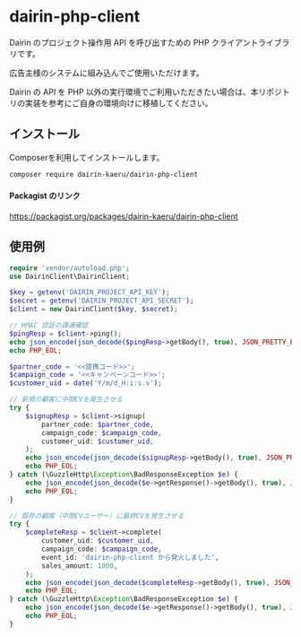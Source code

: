 # dairin-php-client

Dairin のプロジェクト操作用 API を呼び出すための PHP クライアントライブラリです。

広告主様のシステムに組み込んでご使用いただけます。

Dairin の API を PHP 以外の実行環境でご利用いただきたい場合は、本リポジトリの実装を参考にご自身の環境向けに移植してください。

## インストール

Composerを利用してインストールします。

```bash
composer require dairin-kaeru/dairin-php-client
```

#### Packagist のリンク
https://packagist.org/packages/dairin-kaeru/dairin-php-client

## 使用例

```php
require 'vendor/autoload.php';
use DairinClient\DairinClient;

$key = getenv('DAIRIN_PROJECT_API_KEY');
$secret = getenv('DAIRIN_PROJECT_API_SECRET');
$client = new DairinClient($key, $secret);

// HMAC 認証の疎通確認
$pingResp = $client->ping();
echo json_encode(json_decode($pingResp->getBody(), true), JSON_PRETTY_PRINT|JSON_UNESCAPED_UNICODE|JSON_UNESCAPED_SLASHES);
echo PHP_EOL;

$partner_code = '<<提携コード>>';
$campaign_code = '<<キャンペーンコード>>';
$customer_uid = date('Y/m/d_H:i:s.v');

// 新規の顧客に中間CVを発生させる
try {
    $signupResp = $client->signup(
        partner_code: $partner_code,
        campaign_code: $campaign_code,
        customer_uid: $customer_uid,
    );
    echo json_encode(json_decode($signupResp->getBody(), true), JSON_PRETTY_PRINT|JSON_UNESCAPED_UNICODE|JSON_UNESCAPED_SLASHES);
    echo PHP_EOL;
} catch (\GuzzleHttp\Exception\BadResponseException $e) {
    echo json_encode(json_decode($e->getResponse()->getBody(), true), JSON_PRETTY_PRINT|JSON_UNESCAPED_UNICODE|JSON_UNESCAPED_SLASHES);
    echo PHP_EOL;
}

// 既存の顧客（中間CVユーザー）に最終CVを発生させる
try {
    $completeResp = $client->complete(
        customer_uid: $customer_uid,
        campaign_code: $campaign_code,
        event_id: 'dairin-php-client から発火しました',
        sales_amount: 1000,
    );
    echo json_encode(json_decode($completeResp->getBody(), true), JSON_PRETTY_PRINT|JSON_UNESCAPED_UNICODE|JSON_UNESCAPED_SLASHES);
    echo PHP_EOL;
} catch (\GuzzleHttp\Exception\BadResponseException $e) {
    echo json_encode(json_decode($e->getResponse()->getBody(), true), JSON_PRETTY_PRINT|JSON_UNESCAPED_UNICODE|JSON_UNESCAPED_SLASHES);
    echo PHP_EOL;
}
```
